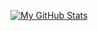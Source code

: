 <!-- <h1 align="center"> 안녕하세요, 백엔드 개발자 '강두연' 입니다. </h3> -->
<!-- 
<h3 align="center"> 🖥 Tech Stack </h3>

<p align="center">
  <img src="https://img.shields.io/badge/HTML-e6c900?style=flat-square&logo=HTML5&logoColor=white"/></a>&nbsp 
  <img src="https://img.shields.io/badge/CSS-e6c900?style=flat-square&logo=css3&logoColor=white"/></a>&nbsp 
  <img src="https://img.shields.io/badge/Javascript-e6c900?style=flat-square&logo=javascript&logoColor=white"/></a>&nbsp 
  <img src="https://img.shields.io/badge/TypeScript-e6c900?style=flat-square&logo=TypeScript&logoColor=white"/></a>&nbsp
  <img src="https://img.shields.io/badge/Angular-e6c900?style=flat-square&logo=Angular&logoColor=white"/></a>&nbsp
  <br>
  <img src="https://img.shields.io/badge/Python-092E20?style=flat-square&logo=Python&logoColor=white"/></a>&nbsp 
  <img src="https://img.shields.io/badge/Django-092E20?style=flat-square&logo=Django&logoColor=white"/></a>&nbsp
  <img src="https://img.shields.io/badge/Node.js-092E20?style=flat-square&logo=Node.js&logoColor=white"/></a>&nbsp
  <br>
  <img src="https://img.shields.io/badge/MySQL-00c5b5?style=flat-square&logo=MySql&logoColor=white"/></a>&nbsp 
  <img src="https://img.shields.io/badge/MongoDB-00c5b5?style=flat-square&logo=MongoDB&logoColor=white"/></a>&nbsp 
  <img src="https://img.shields.io/badge/AWS-00c5b5?style=flat-square&logo=amazon-aws&logoColor=white"/></a>&nbsp
  <img src="https://img.shields.io/badge/Docker-00c5b5?style=flat-square&logo=Docker&logoColor=white"/></a>&nbsp
</p><br> -->
[![My GitHub Stats](https://github-readme-stats.vercel.app/api/?username=dooyeonk&count_private=true&theme=tokyonight&showicons=true)]()

<br>

<!-- [![My GitHub Language Stats](https://github-readme-stats.vercel.app/api/top-langs/?username=dooyeonk&langs_count=5&theme=tokyonight)]() -->

<p align="left">
<!--   <a href="https://velog.io/@dooyeonk"><img src="https://img.shields.io/badge/Tech%20Blog-11B48A?style=flat-square&logo=Vimeo&logoColor=white&link=https://velog.io/@dooyeonk"/></a>&nbsp -->
<!--   <a href="https://www.instagram.com/dooyeonk_95/"><img src="https://img.shields.io/badge/Instagram-E4405F?style=flat-square&logo=Instagram&logoColor=white&link=https://www.instagram.com/dooyeonk_95/"/></a>&nbsp
  <a href="mailto:dyhouse0517@gmail.com"><img src="https://img.shields.io/badge/Gmail-d14836?style=flat-square&logo=Gmail&logoColor=white&link=dyhouse0517@gmail.com"/></a>
  <a href="https://www.canva.com/design/DAEPvmbP0Ec/flLa1j7dk3zqx-RXWGF2kA/view?utm_content=DAEPvmbP0Ec&utm_campaign=designshare&utm_medium=link&utm_source=sharebutton"><img src="https://img.shields.io/badge/RESUME-11B48A?style=flat-square&logo=Read%20the%20Docs&logoColor=white&link=https://www.canva.com/design/DAEPvmbP0Ec/flLa1j7dk3zqx-RXWGF2kA/view?utm_content=DAEPvmbP0Ec&utm_campaign=designshare&utm_medium=link&utm_source=sharebutton"/></a>&nbsp
</p> -->
<!--
**dooyeonk/dooyeonk** is a ✨ _special_ ✨ repository because its `README.md` (this file) appears on your GitHub profile.

Here are some ideas to get you started:

- 🔭 I’m currently working on ...
- 🌱 I’m currently learning ...
- 👯 I’m looking to collaborate on ...
- 🤔 I’m looking for help with ...
- 💬 Ask me about ...
- 📫 How to reach me: ...
- 😄 Pronouns: ...
- ⚡ Fun fact: ...
-->
